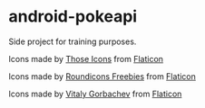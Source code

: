 # android-pokeapi

Side project for training purposes.

Icons made by [Those Icons](https://www.flaticon.es/autores/those-icons) from [Flaticon](https://www.flaticon.es/)

Icons made by [Roundicons Freebies](https://www.flaticon.com/authors/roundicons-freebies) from [Flaticon](https://www.flaticon.es/)

Icons made by [Vitaly Gorbachev](https://www.flaticon.com/authors/vitaly-gorbachev) from [Flaticon](https://www.flaticon.es/)
